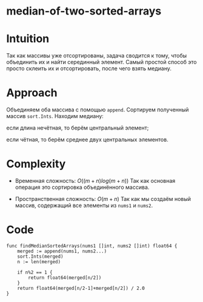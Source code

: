 # median-of-two-sorted-arrays

# Intuition
Так как массивы уже отсортированы, задача сводится к тому, чтобы объединить их и найти серединный элемент. Самый простой способ это просто склеить их и отсортировать, после чего взять медиану.

# Approach
Объединяем оба массива с помощью ```append```. Сортируем полученный массив ```sort.Ints```. Находим медиану:

если длина нечётная, то берём центральный элемент;

если чётная, то берём среднее двух центральных элементов.

# Complexity
- Временная сложность: $O((m+n)log(m+n))$
Так как основная операция это сортировка объединённого массива.

- Пространственная сложность: $O(m+n)$
Так как мы создаём новый массив, содержащий все элементы из ```nums1``` и ```nums2```.

# Code
```golang []
func findMedianSortedArrays(nums1 []int, nums2 []int) float64 {
	merged := append(nums1, nums2...)
	sort.Ints(merged)
	n := len(merged)

	if n%2 == 1 {
		return float64(merged[n/2])
	}
	return float64(merged[n/2-1]+merged[n/2]) / 2.0
}
```
